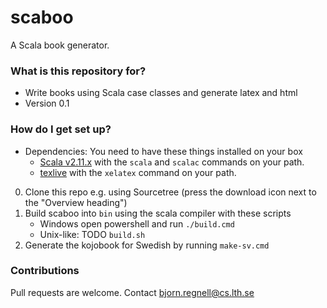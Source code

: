 # scaboo #

A Scala book generator.

### What is this repository for? ###

* Write books using Scala case classes and generate latex and html
* Version 0.1 

### How do I get set up? ###

* Dependencies: You need to have these things installed on your box
    * [Scala v2.11.x](http://scala-lang.org/download/) with the `scala` and `scalac` commands on your path.
    * [texlive](https://www.tug.org/texlive/acquire-netinstall.html) with the `xelatex` command on your path.

0. Clone this repo e.g. using Sourcetree (press the download icon next to the "Overview heading")
0. Build scaboo into `bin` using the scala compiler with these scripts
    * Windows open powershell and run `./build.cmd`
    * Unix-like: TODO `build.sh`
0. Generate the kojobook for Swedish by running `make-sv.cmd` 

### Contributions  ###

Pull requests are welcome. Contact bjorn.regnell@cs.lth.se